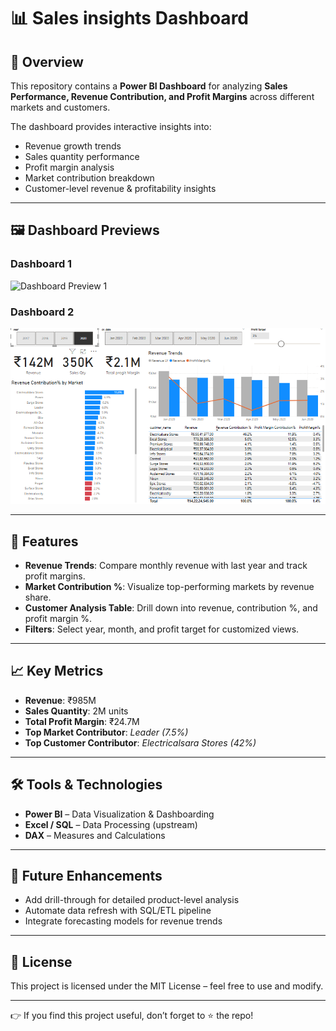 # 📊 Sales insights Dashboard  

## 📌 Overview  
This repository contains a **Power BI Dashboard** for analyzing **Sales Performance, Revenue Contribution, and Profit Margins** across different markets and customers.  

The dashboard provides interactive insights into:  
- Revenue growth trends  
- Sales quantity performance  
- Profit margin analysis  
- Market contribution breakdown  
- Customer-level revenue & profitability insights  

---

## 🖼️ Dashboard Previews  
### Dashboard 1  
![Dashboard Preview 1](Finaldashboard.png)  

### Dashboard 2  
![Dashboard Preview 2](Dashboard.png)  

---

## 🚀 Features  
- **Revenue Trends**: Compare monthly revenue with last year and track profit margins.  
- **Market Contribution %**: Visualize top-performing markets by revenue share.  
- **Customer Analysis Table**: Drill down into revenue, contribution %, and profit margin %.  
- **Filters**: Select year, month, and profit target for customized views.  

---

## 📈 Key Metrics  
- **Revenue**: ₹985M  
- **Sales Quantity**: 2M units  
- **Total Profit Margin**: ₹24.7M  
- **Top Market Contributor**: *Leader (7.5%)*  
- **Top Customer Contributor**: *Electricalsara Stores (42%)*  

---

## 🛠️ Tools & Technologies  
- **Power BI** – Data Visualization & Dashboarding  
- **Excel / SQL** – Data Processing (upstream)  
- **DAX** – Measures and Calculations  

---

## 🔮 Future Enhancements  
- Add drill-through for detailed product-level analysis  
- Automate data refresh with SQL/ETL pipeline  
- Integrate forecasting models for revenue trends  

---

## 📜 License  
This project is licensed under the MIT License – feel free to use and modify.  

---

👉 If you find this project useful, don’t forget to ⭐ the repo!  
